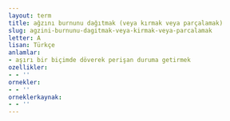 ```yaml
---
layout: term
title: ağzını burnunu dağıtmak (veya kırmak veya parçalamak)
slug: agzini-burnunu-dagitmak-veya-kirmak-veya-parcalamak
letter: A
lisan: Türkçe
anlamlar:
- aşırı bir biçimde döverek perişan duruma getirmek
ozellikler:
- - ''
ornekler:
- - ''
orneklerkaynak:
- - ''
---
```

